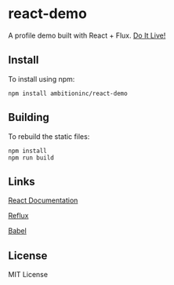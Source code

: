 # react-demo

A profile demo built with React + Flux. [Do It Live!](https://ambitioninc.github.com/react-demo)

## Install

To install using npm:
```shell
npm install ambitioninc/react-demo
```

## Building

To rebuild the static files:
```shell
npm install
npm run build
```

## Links

[React Documentation](http://facebook.github.io/react/docs/getting-started.html)

[Reflux](https://github.com/spoike/refluxjs)

[Babel](https://babeljs.io/)


## License

MIT License
